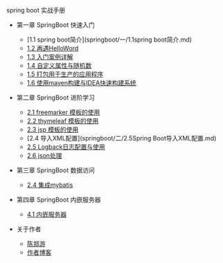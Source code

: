 spring boot 实战手册
* 第一章 SpringBoot 快速入门
    * [1.1 spring boot简介](springboot/一/1.1spring boot简介.md)
    * [1.2 再遇HelloWord](springboot/一/1.2再遇HelloWord.md)
    * [1.3 入门案例详解](springboot/一/1.3入门案例详解.md)
    * [1.4 自定义属性与随机数](springboot/一/1.4自定义属性与随机数.md)
    * [1.5 打包用于生产的应用程序](springboot/一/1.5打包用于生产的应用程序.md)
    * [1.6 使用maven构建与IDEA快速构建系统](springboot/一/1.6使用maven构建与IDEA快速构建系统.md)


* 第二章 SpringBoot 进阶学习
    * [2.1 freemarker 模板的使用](springboot/二/2.1freemarker模板的使用.md)
    * [2.2 thymeleaf 模板的使用](springboot/二/2.2thymeleaf模板的使用.md)
    * [2.3 jsp 模板的使用](springboot/二/2.3jsp模板的使用.md)
    * [2.4 导入XML配置](springboot/二/2.5Spring Boot导入XML配置.md)
    * [2.5 Logback日志配置与使用](springboot/二/2.6Logback日志配置.md)
    * [2.6 json处理]()
    
    
* 第三章 SpringBoot 数据访问
   * [2.4 集成mybatis](springboot/三/2.4集成mybatis.md)
    
    
* 第四章 SpringBoot 内嵌服务器
   * [4.1 内嵌服务器](springboot/四/4.1内嵌服务器.md)
    
    
    
    
* 关于作者  
   * [陈郑游](springboot/my/my.md)   
   * [作者博客](http://blog.csdn.net/javawebrookie)